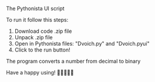 The Pythonista UI script

To run it follow this steps:
1. Download code .zip file
2. Unpack .zip file
3. Open in Pythonista files: "Dvoich.py" and "Dvoich.pyui"
4. Click to the run button!

The program converts a number from decimal to binary
	
Have a happy using! 🙂🙂🙂🙂🙂
